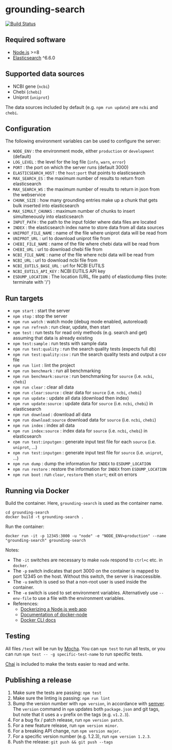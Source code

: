 # grounding-search

[![Build Status](https://travis-ci.org/PathwayCommons/grounding-search.svg?branch=master)](https://travis-ci.org/PathwayCommons/grounding-search)

## Required software

- [Node.js](https://nodejs.org/en/) >=8
- [Elasticsearch](https://www.elastic.co/products/elasticsearch) ^6.6.0


## Supported data sources

- NCBI gene (`ncbi`)
- Chebi (`chebi`)
- Uniprot (`uniprot`)

The data sources included by default (e.g. `npm run update`) are `ncbi` and `chebi`.


## Configuration

The following environment variables can be used to configure the server:

- `NODE_ENV` : the environment mode, either `production` or `development` (default)
- `LOG_LEVEL` : the level for the log file (`info`, `warn`, `error`)
- `PORT` : the port on which the server runs (default 3000)
- `ELASTICSEARCH_HOST` : the `host:port` that points to elasticsearch
- `MAX_SEARCH_ES` : the maximum number of results to return from elasticsearch
- `MAX_SEARCH_WS` : the maximum number of results to return in json from the webservice
- `CHUNK_SIZE` : how many grounding entries make up a chunk that gets bulk inserted into elasticsearch
- `MAX_SIMULT_CHUNKS` : maximum number of chunks to insert simulteneously into elasticsearch
- `INPUT_PATH` : the path to the input folder where data files are located
- `INDEX` : the elasticsearch index name to store data from all data sources
- `UNIPROT_FILE_NAME` : name of the file where uniprot data will be read from
- `UNIPROT_URL` : url to download uniprot file from
- `CHEBI_FILE_NAME` : name of the file where chebi data will be read from
- `CHEBI_URL` : url to download chebi file from
- `NCBI_FILE_NAME` : name of the file where ncbi data will be read from
- `NCBI_URL` : url to download ncbi file from
- `NCBI_EUTILS_BASE_URL` : url for NCBI EUTILS
- `NCBI_EUTILS_API_KEY` : NCBI EUTILS API key
- `ESDUMP_LOCATION` : The location (URL, file path) of elasticdump files (note: terminate with '/')

## Run targets

- `npm start` : start the server
- `npm stop` : stop the server
- `npm run watch` : watch mode (debug mode enabled, autoreload)
- `npm run refresh` : run clear, update, then start
- `npm test` : run tests for read only methods (e.g. search and get) assuming that data is already existing
- `npm test:sample` : run tests with sample data
- `npm run test:quality` : run the search quality tests (expects full db)
- `npm run test:quality:csv` : run the search quality tests and output a csv file
- `npm run lint` : lint the project
- `npm run benchmark` : run all benchmarking
- `npm run benchmark:source` : run benchmarking for `source` (i.e. `ncbi`, `chebi`)
- `npm run clear` : clear all data
- `npm run clear:source` : clear data for `source` (i.e. `ncbi`, `chebi`)
- `npm run update` : update all data (download then index)
- `npm run update:source` : update data for `source` (i.e. `ncbi`, `chebi`) in elasticsearch
- `npm run download` : download all data
- `npm run download:source` download data for `source` (i.e. `ncbi`, `chebi`)
- `npm run index` : index all data
- `npm run index:source` : index data for `source` (i.e. `ncbi`, `chebi`) in elasticsearch
- `npm run test:inputgen` : generate input test file for each `source` (i.e. `uniprot`, ...)
- `npm run test:inputgen` : generate input test file for `source` (i.e. `uniprot`, ...)
- `npm run dump` : dump the information for `INDEX` to `ESDUMP_LOCATION`
- `npm run restore` : restore the information for `INDEX` from `ESDUMP_LOCATION`
- `npm run boot` : run `clear`, `restore` then `start`; exit on errors

## Running via Docker

Build the container.  Here, `grounding-search` is used as the container name.

```
cd grounding-search
docker build -t grounding-search .
```

Run the container:

```
docker run -it -p 12345:3000 -u "node" -e "NODE_ENV=production" --name "grounding-search" grounding-search
```

Notes:

- The `-it` switches are necessary to make `node` respond to `ctrl+c` etc. in `docker`.
- The `-p` switch indicates that port 3000 on the container is mapped to port 12345 on the host.  Without this switch, the server is inaccessible.
- The `-u` switch is used so that a non-root user is used inside the container.
- The `-e` switch is used to set environment variables.  Alternatively use `--env-file` to use a file with the environment variables.
- References:
  - [Dockerizing a Node.js web app](https://nodejs.org/en/docs/guides/nodejs-docker-webapp/)
  - [Documentation of docker-node](https://github.com/nodejs/docker-node)
  - [Docker CLI docs](https://docs.docker.com/engine/reference/commandline/cli/)



## Testing

All files `/test` will be run by [Mocha](https://mochajs.org/).  You can `npm test` to run all tests, or you can run `npm test -- -g specific-test-name` to run specific tests.

[Chai](http://chaijs.com/) is included to make the tests easier to read and write.



## Publishing a release

1. Make sure the tests are passing: `npm test`
1. Make sure the linting is passing: `npm run lint`
1. Bump the version number with `npm version`, in accordance with [semver](http://semver.org/).  The `version` command in `npm` updates both `package.json` and git tags, but note that it uses a `v` prefix on the tags (e.g. `v1.2.3`).
  1. For a bug fix / patch release, run `npm version patch`.
  1. For a new feature release, run `npm version minor`.
  1. For a breaking API change, run `npm version major.`
  1. For a specific version number (e.g. 1.2.3), run `npm version 1.2.3`.
1. Push the release: `git push && git push --tags`
